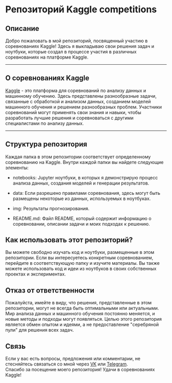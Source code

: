 
# Репозиторий Kaggle competitions

## Описание
Добро пожаловать в мой репозиторий, посвященный участию в соревнованиях Kaggle! Здесь я выкладываю свои решения задач и ноутбуки, которые создал в процессе участия в различных соревнованиях на платформе Kaggle.
___
## О соревнованиях Kaggle
[Kaggle](https://www.kaggle.com/) - это платформа для соревнований по анализу данных и машинному обучению. Здесь представлены разнообразные задачи, связанные с обработкой и анализом данных, созданием моделей машинного обучения и решением разнообразных проблем. Участники соревнований могут применять свои знания и навыки, чтобы разработать лучшие решения и соревноваться с другими специалистами по анализу данных.
___
## Структура репозитория
Каждая папка в этом репозитории соответствует определенному соревнованию на Kaggle. Внутри каждой папки вы найдете следующие элементы:

* notebooks: Jupyter ноутбуки, в которых я демонстрирую процесс анализа данных, создания моделей и генерации результатов.

* data: Если разрешено правилами соревнования, здесь могут быть размещены некоторые из данных, используемых в ноутбуках.

* img: Результаты прогнозирования.

* README.md: Файл README, который содержит информацию о соревновании, описании задачи и моих подходах к решению.

## Как использовать этот репозиторий?
Вы можете свободно изучать код и ноутбуки, размещенные в этом репозитории. Если вы интересуетесь конкретным соревнованием, перейдите в соответствующую папку и изучите материалы. Вы также можете использовать код и идеи из ноутбуков в своих собственных проектах и экспериментах.

## Отказ от ответственности
Пожалуйста, имейте в виду, что решения, представленные в этом репозитории, могут не всегда быть оптимальными или актуальными. Мир анализа данных и машинного обучения постоянно меняется, и новые методы и подходы могут появляться. Целью этого репозитория является обмен опытом и идеями, а не предоставление "серебряной пули" для решения всех задач.

## Связь
Если у вас есть вопросы, предложения или комментарии, не стесняйтесь связаться со мной через [VK](https://vk.com/parisdrill) или [Telegram](https://t.me/leshiov_dmitriy).\
Спасибо за посещение моего репозитория! Удачи в соревнованиях Kaggle!
